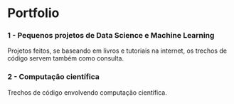 # Portfolio

 
<h3>1 - Pequenos projetos de Data Science e Machine Learning</h3>
<p>Projetos feitos, se baseando em livros e tutoriais na internet, os trechos de código servem também como consulta.</p>

<h3>2 - Computação científica</h3>
<p>Trechos de código envolvendo computação científica.</p>
